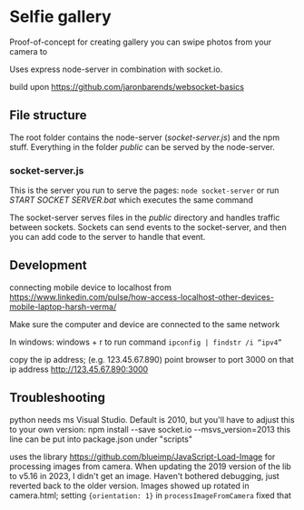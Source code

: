 # Selfie gallery

Proof-of-concept for creating gallery you can swipe photos from your camera to

Uses express node-server in combination with socket.io.

build upon https://github.com/jaronbarends/websocket-basics

## File structure

The root folder contains the node-server (_socket-server.js_) and the npm stuff. Everything in the folder _public_ can be served by the node-server.

### socket-server.js

This is the server you run to serve the pages: `node socket-server` or run _START SOCKET SERVER.bat_ which executes the same command

The socket-server serves files in the _public_ directory and handles traffic between sockets. Sockets can send events to the socket-server, and then you can add code to the server to handle that event. 

## Development

connecting mobile device to localhost
from https://www.linkedin.com/pulse/how-access-localhost-other-devices-mobile-laptop-harsh-verma/

Make sure the computer and device are connected to the same network

In windows: windows + r to run command
`ipconfig | findstr /i “ipv4”`

copy the ip address; (e.g. 123.45.67.890)
point browser to port 3000 on that ip address http://123.45.67.890:3000



## Troubleshooting

python needs ms Visual Studio. Default is 2010, but you'll have to adjust this to your own version: 
 npm install --save socket.io --msvs_version=2013
this line can be  put into package.json under "scripts"

uses the library https://github.com/blueimp/JavaScript-Load-Image for processing images from camera.
When updating the 2019 version of the lib to v5.16 in 2023, I didn't get an image. Haven't bothered debugging, just reverted back to the older version.
Images showed up rotated in camera.html; setting `{orientation: 1}` in `processImageFromCamera` fixed that